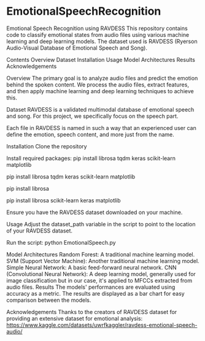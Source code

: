 # EmotionalSpeechRecognition
Emotional Speech Recognition using RAVDESS
This repository contains code to classify emotional states from audio files using various machine learning and deep learning models. The dataset used is RAVDESS (Ryerson Audio-Visual Database of Emotional Speech and Song).

Contents
Overview
Dataset
Installation
Usage
Model Architectures
Results
Acknowledgements


Overview
The primary goal is to analyze audio files and predict the emotion behind the spoken content. We process the audio files, extract features, and then apply machine learning and deep learning techniques to achieve this.


Dataset
RAVDESS is a validated multimodal database of emotional speech and song. For this project, we specifically focus on the speech part.

Each file in RAVDESS is named in such a way that an experienced user can define the emotion, speech content, and more just from the name.


Installation
Clone the repository



Install required packages:
pip install librosa tqdm keras scikit-learn matplotlib

pip install librosa tqdm keras scikit-learn matplotlib

pip install librosa

pip install librosa scikit-learn keras matplotlib

Ensure you have the RAVDESS dataset downloaded on your machine.



Usage
Adjust the dataset_path variable in the script to point to the location of your RAVDESS dataset.



Run the script:
python EmotionalSpeech.py



Model Architectures
Random Forest: A traditional machine learning model.
SVM (Support Vector Machine): Another traditional machine learning model.
Simple Neural Network: A basic feed-forward neural network.
CNN (Convolutional Neural Network): A deep learning model, generally used for image classification but in our case, it's applied to MFCCs extracted from audio files.
Results
The models' performances are evaluated using accuracy as a metric. The results are displayed as a bar chart for easy comparison between the models.



Acknowledgements
Thanks to the creators of RAVDESS dataset for providing an extensive dataset for emotional analysis:
https://www.kaggle.com/datasets/uwrfkaggler/ravdess-emotional-speech-audio/

